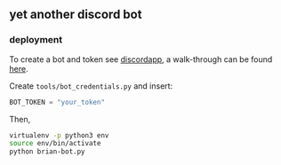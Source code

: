## yet another discord bot




### deployment

To create a bot and token see [discordapp](https://discordapp.com/developers/applications/me), 
a walk-through can be found [here](https://github.com/reactiflux/discord-irc/wiki/Creating-a-discord-bot-&-getting-a-token).

Create `tools/bot_credentials.py` and insert:
```python
BOT_TOKEN = "your_token"
```

Then,
```bash
virtualenv -p python3 env
source env/bin/activate
python brian-bot.py
```
